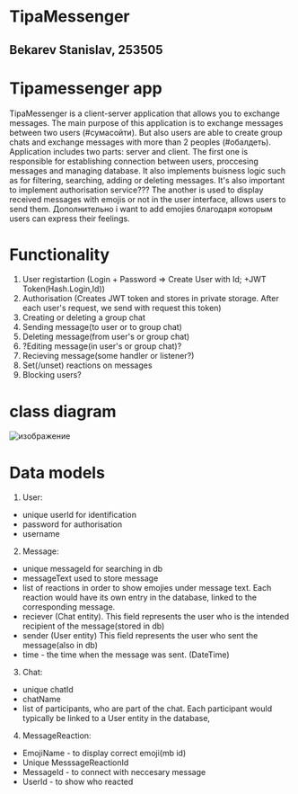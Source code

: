 # TipaMessenger
## Bekarev Stanislav, 253505
# Tipamessenger app
TipaMessenger is a client-server application that allows you to exchange messages.
The main purpose of this application is to exchange messages between two users (#сумасойти).
But also users are able to create group chats and exchange messages with more than 2 peoples (#обалдеть).
Application includes two parts: server and client. The first one is responsible for establishing
connection between users, proccesing messages and managing database. It also implements buisness logic such as for filtering, searching, adding or deleting messages.
It's also important to implement authorisation service???
The another is used to display received messages with emojis or not in the user interface, allows users to send them.
Дополнительно i want to add emojies благодаря которым users can express their feelings.
# Functionality
1. User registartion (Login + Password => Create User with Id; +JWT Token(Hash.Login,Id))
2. Authorisation (Creates JWT token and stores in private storage. After each user's request, we send with request this token)
3. Creating or deleting a group chat
4. Sending message(to user or to group chat)
5. Deleting message(from user's or group chat)
6. ?Editing message(in user's or group chat)? 
7. Recieving message(some handler or listener?)
8. Set(/unset) reactions on messages
9. Blocking users?
# class diagram
![изображение](https://github.com/StanislavSluma/Messenger/assets/121519412/b81efc77-5398-46a4-991c-06ec0c6b9822)
# Data models
1. User:
 - unique userId for identification
 - password for authorisation
 - username
2. Message:
 - unique messageId for searching in db
 - messageText used to store message
 - list of reactions in order to show emojies under message text. Each reaction would have its own entry in the database, linked to the corresponding message.
 - reciever (Chat entity). This field represents the user who is the intended recipient of the message(stored in db)
 - sender (User entity)  This field represents the user who sent the message(also in db)
 - time - the time when the message was sent. (DateTime)
3. Chat:
 - unique chatId
 - chatName
 - list of participants, who are part of the chat. Each participant would typically be linked to a User entity in the database, 
4. MessageReaction:
 - EmojiName - to display correct emoji(mb id)
 - Unique MesssageReactionId
 - MessageId - to connect with neccesary message
 - UserId - to show who reacted
